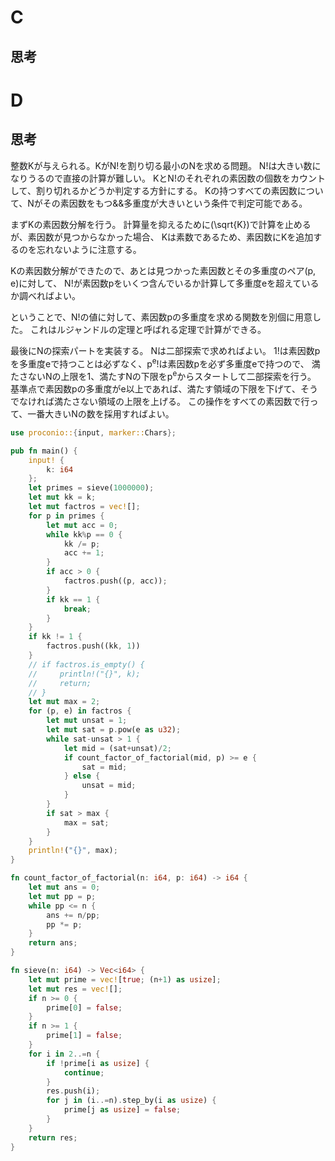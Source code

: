 # C
## 思考

# D
## 思考
整数Kが与えられる。KがN!を割り切る最小のNを求める問題。
N!は大きい数になりうるので直接の計算が難しい。
KとN!のそれぞれの素因数の個数をカウントして、割り切れるかどうか判定する方針にする。
Kの持つすべての素因数について、Nがその素因数をもつ&&多重度が大きいという条件で判定可能である。

まずKの素因数分解を行う。
計算量を抑えるために\(\sqrt{K}\)で計算を止めるが、素因数が見つからなかった場合、
Kは素数であるため、素因数にKを追加するのを忘れないように注意する。

Kの素因数分解ができたので、あとは見つかった素因数とその多重度のペア(p, e)に対して、
N!が素因数pをいくつ含んでいるか計算して多重度eを超えているか調べればよい。

ということで、N!の値に対して、素因数pの多重度を求める関数を別個に用意した。
これはルジャンドルの定理と呼ばれる定理で計算ができる。

最後にNの探索パートを実装する。
Nは二部探索で求めればよい。
1!は素因数pを多重度eで持つことは必ずなく、p<sup>e</sup>!は素因数pを必ず多重度eで持つので、
満たさないNの上限を1、満たすNの下限をp<sup>e</sup>からスタートして二部探索を行う。
基準点で素因数pの多重度がe以上であれば、満たす領域の下限を下げて、そうでなければ満たさない領域の上限を上げる。
この操作をすべての素因数で行って、一番大きいNの数を採用すればよい。

```rust
use proconio::{input, marker::Chars};

pub fn main() {
    input! {
        k: i64
    };
    let primes = sieve(1000000);
    let mut kk = k;
    let mut factros = vec![];
    for p in primes {
        let mut acc = 0;
        while kk%p == 0 {
            kk /= p;
            acc += 1;
        }
        if acc > 0 {
            factros.push((p, acc));
        }
        if kk == 1 {
            break;
        }
    }
    if kk != 1 {
        factros.push((kk, 1))
    }
    // if factros.is_empty() {
    //     println!("{}", k);
    //     return;
    // }
    let mut max = 2;
    for (p, e) in factros {
        let mut unsat = 1;
        let mut sat = p.pow(e as u32);
        while sat-unsat > 1 {
            let mid = (sat+unsat)/2;
            if count_factor_of_factorial(mid, p) >= e {
                sat = mid;
            } else {
                unsat = mid;
            }
        }
        if sat > max {
            max = sat;
        }
    }
    println!("{}", max);
}

fn count_factor_of_factorial(n: i64, p: i64) -> i64 {
    let mut ans = 0;
    let mut pp = p;
    while pp <= n {
        ans += n/pp;
        pp *= p;
    }
    return ans;
}

fn sieve(n: i64) -> Vec<i64> {
    let mut prime = vec![true; (n+1) as usize];
    let mut res = vec![];
    if n >= 0 {
        prime[0] = false;
    }
    if n >= 1 {
        prime[1] = false;
    }
    for i in 2..=n {
        if !prime[i as usize] {
            continue;
        }
        res.push(i);
        for j in (i..=n).step_by(i as usize) {
            prime[j as usize] = false;
        }
    }
    return res;
}
```